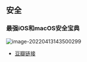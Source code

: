 ## 安全

### 最强iOS和macOS安全宝典

![image-20220413143500299](https://img.smyhvae.com/image-20220413143500299.png)

- [豆瓣链接](https://book.douban.com/subject/35560577/)
